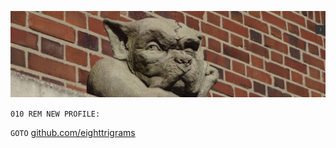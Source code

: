![front](hund.png)

`010 REM NEW PROFILE:`

`GOTO` [github.com/eighttrigrams](https://github.com/eighttrigrams)
